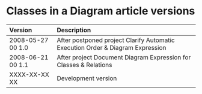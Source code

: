 ﻿Classes in a Diagram article versions
=====================================

|Version|Description|
| :- | :- |
|2008-05-27 00  1.0|After postponed project Clarify Automatic Execution Order & Diagram Expression|
|2008-06-21 00  1.1|After project Document Diagram Expression for Classes & Relations|
|XXXX-XX-XX XX|Development version|

